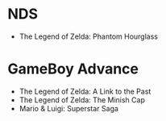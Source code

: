 # NDS

- The Legend of Zelda: Phantom Hourglass

# GameBoy Advance

- The Legend of Zelda: A Link to the Past
- The Legend of Zelda: The Minish Cap
- Mario & Luigi: Superstar Saga